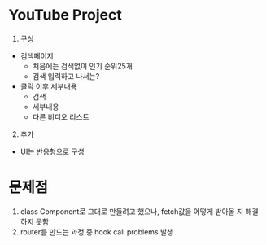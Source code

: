 # YouTube Project

1. 구성
 - 검색페이지
    - 처음에는 검색없이 인기 순위25개
    - 검색 입력하고 나서는?
 - 클릭 이후 세부내용
    - 검색
    - 세부내용
    - 다른 비디오 리스트

2. 추가
 - UI는 반응형으로 구성

 # 문제점
1. class Component로 그대로 만들려고 했으나, fetch값을 어떻게 받아올 지 해결하지 못함
2. router를 만드는 과정 중  hook call problems 발생